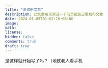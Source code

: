 ```yaml
---
title: "测试用文章"
description: 此文章用来测试一下网页能否正常发布文章
date: 2024-01-05T01:02:26+08:00
image: 
math: 
license: 
hidden: false
comments: true
draft: true
---
```

是这样就开始写了吗？（地铁老人看手机